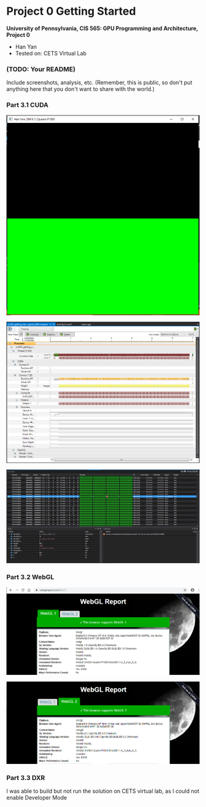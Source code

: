 Project 0 Getting Started
====================

**University of Pennsylvania, CIS 565: GPU Programming and Architecture, Project 0**

* Han Yan
* Tested on: CETS Virtual Lab

### (TODO: Your README)

Include screenshots, analysis, etc. (Remember, this is public, so don't put
anything here that you don't want to share with the world.)

### Part 3.1 CUDA

![](images/Capture1.PNG)

![](images/Capture2.PNG)

![](images/Capture3.PNG)

### Part 3.2 WebGL

![](images/Capture4.PNG)

![](images/Capture5.PNG)

### Part 3.3 DXR

I was able to build but not run the solution on CETS virtual lab, as I could not enable Developer Mode

